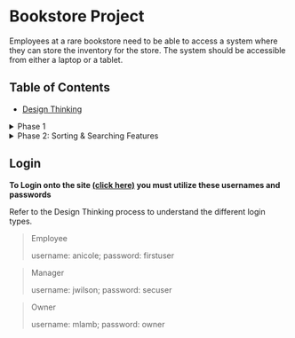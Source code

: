 # Bookstore Project

Employees at a rare bookstore need to be able to access a system where 
they can store the inventory for the store. The system should be 
accessible from either a laptop or a tablet.

## Table of Contents
- [Design Thinking](#design-thinking-process)


<details> <summary> Phase 1 </summary>
 
## Design Thinking Process 
 
### Stage 1: Empathise
Based on what was discussed in the interview I have created profiles for each employee:
 
**Owner**

1. Responsibilities: Oversee inventory at multiple locations, review inventory reports, and the ability to do complete his employee responsibilities
2. Current system frustrations: Must compile all lists on paper to track inventory
3. Task timeline: Quarterly basis or as need be
4. Changing the system would improve efficiency leading to satisfaction.

**Manager**

1. Responsibilities: Enter new books into the system, delete books due to error or at their discretion, track sub-employees usage of the site, and add new employees to the system 
2. Current system frustrations: Has to edit inventory on paper and keep track of paperwork
3. Task timeline: Daily
4. Changing the system would decrease the time it takes to update and delete inventory which would make the Manager happy.

**Staff**

1. Responsibilities: Any available staff member can add books to the system and update information if need be
2. Current system frustrations: Every book that is added to inventory must be written down
3. Task timeline: Daily
4. Changing the system would mean faster processing times leading to staff happiness

## Stage 2: Define

1. Create an inventory system that allows the owner to track inventory at multiple locations
2. Adapt a login interface that allows all users(owner, manager, and staff) to utilize the site with unique usernames and passwords. 
3. Create an automated system that marks items as sold by staff as quantity decreases until sold out while remaining in the system unless deleted by managers.
4. Define search parameters that can be used by managers and staff to look up books and pricing.
5. Adapt security features such as locking when idle for when managers and staff walk away from the screen.
6. Create a form that allows managers and staff to add information about books to the site.
7. Create an admin login for the owner to utilize and assign usernames to managers.
8. Create a system that allows managers to create and delete  usernames for staff 
9. Create a specific page with only access granted to managers to see how staff uses the website

## Stage 3: Ideate
 For further details refer to Phase.1.docx in the Project Phase 1 folder

1. Intial Login Page
2. Secondary Login Page
3. Intial Login Page Op2
4. Inventory Deletion
5. Inventory Addition
6. Search

## Stage 4: Prototyping
Refer to the [images](https://github.com/cstegall07/techbridge-fewd-winter2022/tree/main/Phase1-Brainstorm) in the Phase1-Brainstorm Folder
 
 </details>
 
 <details> <summary> Phase 2: Sorting & Searching Features </summary>
 
 ## Scenario
The Rare Bookstore client has indicated that they will require the ability to view a list
of their books. The ability to search through the list to find books based on their price,
Author’s name, and Book’s title has been requested. They would also like to sort the list
based on the book details that they provided during the interviews in Phase 1.
I have devised a set of tests to validate the ability to search through visual lists
and grids to find a value. I also have devised a test to validate sorting a visual list.
 
 ### Find In Grid
 
 Make the Find In Grid button operational.
 You can view the results [here](https://cstegall07.github.io/techbridge-fewd-winter2022/projectphase2/FindInGrid.html).
 
  ### Find In List
 
 Make the Find In List button operational.
 You can view the results [here](https://cstegall07.github.io/techbridge-fewd-winter2022/projectphase2/FindInList.html).
 
  ### Sort Items
 
 Make the Sort Items button operational.
 You can view the results [here](https://cstegall07.github.io/techbridge-fewd-winter2022/projectphase2/SortItems.html).
 
 ### Search Books
 After completing tests, I implemented a search feature on the website. On the homepage any user can search through titles to see if they have in stock. Once a user navigates to the main inventory page, a user can search books and see all the information available such as title, ISBN, author, and publisher. View code below to see how I achieved this.
 
 ```javascript
 // search through all books 
function searchBooks(){
    // declare variables
    var input, filter, title, book, txtValue
    input = document.getElementById("search");
    filter = input.value.toUpperCase();
    title = document.getElementsByClassName("title");
    book = document.getElementsByClassName("book");
    console.log(book);
    console.log(title);
    console.log(filter);

    // loop through book div, hide those who don't match
    for (i = 0; i < book.length; i++){
        if (book){
            txtValue = book[i].textContent || book[i].innerText;
            if (txtValue.toUpperCase().indexOf(filter) > -1){
                book[i].style.display="";
            } else{
                book[i].style.display = "none";
            }
        }
    }
}
 ```
 
 Note: The implementation for the home page was sligtly different. You can find the code on lines 26-46 in the script.js [file](https://github.com/cstegall07/techbridge-fewd-winter2022/blob/main/script.js)
 
 
 ### Sort Books
 
 To sort through books on the page, the user can click on table headers to sort the table based on the header selection.
 
 ```javascript
 // sort books in alphabetical order
function sortBooks(n){
    var row, book,x,y, switching, dir, shouldSwitch, switchCount = 0;;
    book = document.getElementsByClassName("book");
    switching = true;

    dir = "asc"
    // loop through titles until switching is done
    while (switching){
        switching = false;
        row = document.getElementsByTagName("TR");
        for (i = 1; i < (row.length -1); i++){
            shouldSwitch = false;

            x = row[i].getElementsByTagName("TD")[n];
            y = row[i + 1].getElementsByTagName("TD")[n];

            if (dir == "asc"){

                if (x.innerHTML.toLowerCase() > y.innerHTML.toLowerCase()){
                    shouldSwitch = true;
                    break;
                }
            } else if (dir == "desc"){
                if(x.innerHTML.toLowerCase() < y.innerHTML.toLowerCase()){
                    shouldSwitch = true;
                    break;
                }
            }
        }
        // switch the div containing the book info 
        if (shouldSwitch){
            row[i].parentNode.insertBefore(row[i+1], row[i]);
            switching = true;
            switchCount++;
        } else{
            if(switchCount == 0 && dir == "asc") {
                dirr = "desc";
                switching = true;
            }
        }
    }
}
```
 
 </details>
 
 ## Login 


**To Login onto the site [(click here)](https://cstegall07.github.io/techbridge-fewd-winter2022/) you must utilize these usernames and passwords**

Refer to the Design Thinking process to understand the different login types.

> Employee
> 
>  username: anicole; password: firstuser
 
> Manager
>
> username: jwilson; password: secuser 

> Owner
> 
> username: mlamb; password: owner
 
 &nbsp; 
 
